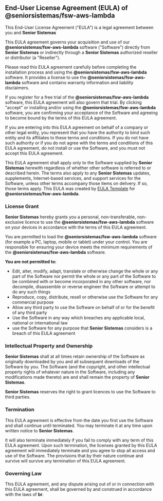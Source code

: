 ## End-User License Agreement (EULA) of **@seniorsistemas/fsw-aws-lambda**

This End-User License Agreement ("EULA") is a legal agreement between you and **Senior Sistemas**

This EULA agreement governs your acquisition and use of our **@seniorsistemas/fsw-aws-lambda** software ("Software") directly from **Senior Sistemas** or indirectly through a **Senior Sistemas** authorized reseller or distributor (a "Reseller").

Please read this EULA agreement carefully before completing the installation process and using the **@seniorsistemas/fsw-aws-lambda** software. It provides a license to use the **@seniorsistemas/fsw-aws-lambda** software and contains warranty information and liability disclaimers.

If you register for a free trial of the **@seniorsistemas/fsw-aws-lambda** software, this EULA agreement will also govern that trial. By clicking "accept" or installing and/or using the **@seniorsistemas/fsw-aws-lambda** software, you are confirming your acceptance of the Software and agreeing to become bound by the terms of this EULA agreement.

If you are entering into this EULA agreement on behalf of a company or other legal entity, you represent that you have the authority to bind such entity and its affiliates to these terms and conditions. If you do not have such authority or if you do not agree with the terms and conditions of this EULA agreement, do not install or use the Software, and you must not accept this EULA agreement.

This EULA agreement shall apply only to the Software supplied by **Senior Sistemas** herewith regardless of whether other software is referred to or described herein. The terms also apply to any **Senior Sistemas** updates, supplements, Internet-based services, and support services for the Software, unless other terms accompany those items on delivery. If so, those terms apply. This EULA was created by [EULA Template](https://eulatemplate.com) for **@seniorsistemas/fsw-aws-lambda**.

### License Grant

**Senior Sistemas** hereby grants you a personal, non-transferable, non-exclusive licence to use the **@seniorsistemas/fsw-aws-lambda** software on your devices in accordance with the terms of this EULA agreement.

You are permitted to load the **@seniorsistemas/fsw-aws-lambda** software (for example a PC, laptop, mobile or tablet) under your control. You are responsible for ensuring your device meets the minimum requirements of the **@seniorsistemas/fsw-aws-lambda** software.

**You are not permitted to:**

*   Edit, alter, modify, adapt, translate or otherwise change the whole or any part of the Software nor permit the whole or any part of the Software to be combined with or become incorporated in any other software, nor decompile, disassemble or reverse engineer the Software or attempt to do any such things
*   Reproduce, copy, distribute, resell or otherwise use the Software for any commercial purpose
*   Allow any third party to use the Software on behalf of or for the benefit of any third party
*   Use the Software in any way which breaches any applicable local, national or international law
*   use the Software for any purpose that **Senior Sistemas** considers is a breach of this EULA agreement

### Intellectual Property and Ownership

**Senior Sistemas** shall at all times retain ownership of the Software as originally downloaded by you and all subsequent downloads of the Software by you. The Software (and the copyright, and other intellectual property rights of whatever nature in the Software, including any modifications made thereto) are and shall remain the property of **Senior Sistemas**.

**Senior Sistemas** reserves the right to grant licences to use the Software to third parties.

### Termination

This EULA agreement is effective from the date you first use the Software and shall continue until terminated. You may terminate it at any time upon written notice to **Senior Sistemas**.

It will also terminate immediately if you fail to comply with any term of this EULA agreement. Upon such termination, the licenses granted by this EULA agreement will immediately terminate and you agree to stop all access and use of the Software. The provisions that by their nature continue and survive will survive any termination of this EULA agreement.

### Governing Law

This EULA agreement, and any dispute arising out of or in connection with this EULA agreement, shall be governed by and construed in accordance with the laws of **br**.

